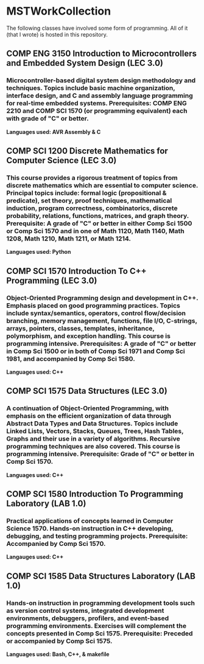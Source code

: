 # MSTWorkCollection

The following classes have involved some form of programming. All of it (that I wrote) is hosted in this repository.

## COMP ENG 3150 Introduction to Microcontrollers and Embedded System Design (LEC 3.0)
### Microcontroller-based digital system design methodology and techniques. Topics include basic machine organization, interface design, and C and assembly language programming for real-time embedded systems. Prerequisites: COMP ENG 2210 and COMP SCI 1570 (or programming equivalent) each with grade of "C" or better.
**Languages used: AVR Assembly & C**

## COMP SCI 1200 Discrete Mathematics for Computer Science (LEC 3.0)
### This course provides a rigorous treatment of topics from discrete mathematics which are essential to computer science. Principal topics include: formal logic (propositional & predicate), set theory, proof techniques, mathematical induction, program correctness, combinatorics, discrete probability, relations, functions, matrices, and graph theory. Prerequisite: A grade of "C" or better in either Comp Sci 1500 or Comp Sci 1570 and in one of Math 1120, Math 1140, Math 1208, Math 1210, Math 1211, or Math 1214.
**Languages used: Python**

## COMP SCI 1570 Introduction To C++ Programming (LEC 3.0)
### Object-Oriented Programming design and development in C++. Emphasis placed on good programming practices. Topics include syntax/semantics, operators, control flow/decision branching, memory management, functions, file I/O, C-strings, arrays, pointers, classes, templates, inheritance, polymorphism, and exception handling. This course is programming intensive. Prerequisites: A grade of "C" or better in Comp Sci 1500 or in both of Comp Sci 1971 and Comp Sci 1981, and accompanied by Comp Sci 1580.
**Languages used: C++**

## COMP SCI 1575 Data Structures (LEC 3.0)
### A continuation of Object-Oriented Programming, with emphasis on the efficient organization of data through Abstract Data Types and Data Structures. Topics include Linked Lists, Vectors, Stacks, Queues, Trees, Hash Tables, Graphs and their use in a variety of algorithms. Recursive programming techniques are also covered. This course is programming intensive. Prerequisite: Grade of "C" or better in Comp Sci 1570.
**Languages used: C++**

## COMP SCI 1580 Introduction To Programming Laboratory (LAB 1.0)
### Practical applications of concepts learned in Computer Science 1570. Hands-on instruction in C++ developing, debugging, and testing programming projects. Prerequisite: Accompanied by Comp Sci 1570.
**Langauges used: C++**

## COMP SCI 1585 Data Structures Laboratory (LAB 1.0)
### Hands-on instruction in programming development tools such as version control systems, integrated development environments, debuggers, profilers, and event-based programming environments. Exercises will complement the concepts presented in Comp Sci 1575. Prerequisite: Preceded or accompanied by Comp Sci 1575.
**Languages used: Bash, C++, & makefile**

